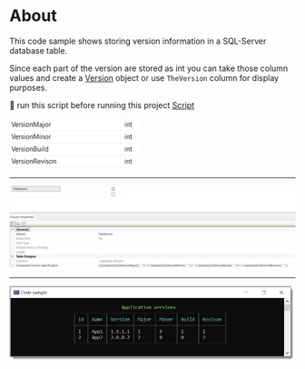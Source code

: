 ﻿# About

This code sample shows storing version information in a SQL-Server database table.

Since each part of the version are stored as int you can take those column values and create a [Version](https://learn.microsoft.com/en-us/dotnet/api/system.version?view=net-7.0) object or use `TheVersion` column for display purposes.

:stop_sign: run this script before running this project [Script](Scripts/script.sql)

![Figure2](assets/figure2.png)

---

![Figure1](assets/Figure1.png)

---

![Figure3](assets/figure3.png)